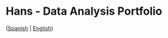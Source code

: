 # Hans - Data Analysis Portfolio 
([Spanish](https://github.com/HansAllTech/Hans_Data_Analysis_Portfolio/blob/main/Proyectos.md#tabla-de-contenido-es--en) | [English](https://github.com/HansAllTech/Hans_Data_Analysis_Portfolio/blob/main/Projects.md#table-of-content-es--en))                                                            
                                                                                                                                                                                  
                                                                                                                    
                                                                                                                                                                  
                                                                                                                       
                                                                                           
                                                                   
                                              
                       
             
           
  
    
  
